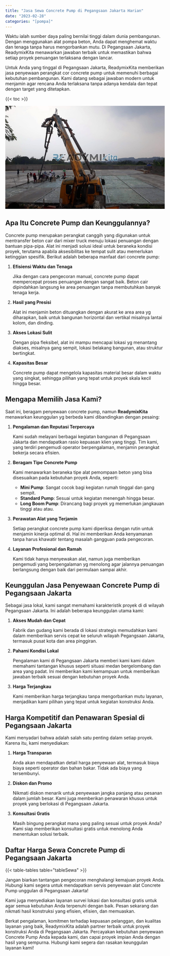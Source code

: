 ```yaml
---
title: "Jasa Sewa Concrete Pump di Pegangsaan Jakarta Harian"
date: "2023-02-28"
categories: "[pompa]"
---
```


Waktu ialah sumber daya paling bernilai tinggi dalam dunia pembangunan. Dengan menggunakan alat pompa beton, Anda dapat menghemat waktu dan tenaga tanpa harus mengorbankan mutu. Di Pegangsaan Jakarta, ReadymixKita menawarkan jawaban terbaik untuk memastikan bahwa setiap proyek penuangan terlaksana dengan lancar.

Untuk Anda yang tinggal di Pegangsaan Jakarta, ReadymixKita memberikan jasa penyewaan perangkat cor concrete pump untuk memenuhi berbagai kebutuhan pembangunan. Kami datang sebagai jawaban modern untuk menjamin agar rencana Anda terlaksana tanpa adanya kendala dan tepat dengan target yang ditetapkan.

{{< toc >}}

![Jasa Sewa Concrete Pump di Pegangsaan Jakarta Harian](/images/pompa/sewa-pompa-06.jpg)

## Apa Itu Concrete Pump dan Keunggulannya?

Concrete pump merupakan perangkat canggih yang digunakan untuk mentransfer beton cair dari mixer truck menuju lokasi penuangan dengan bantuan pipa-pipa. Alat ini menjadi solusi ideal untuk beraneka kondisi proyek, terutama apabila aksesibilitas ke tempat sulit atau memerlukan ketinggian spesifik. Berikut adalah beberapa manfaat dari concrete pump:

1. **Efisiensi Waktu dan Tenaga**

   Jika dengan cara pengecoran manual, concrete pump dapat mempercepat proses penuangan dengan sangat baik. Beton cair dipindahkan langsung ke area penuangan tanpa membutuhkan banyak tenaga kerja.

2. **Hasil yang Presisi**

   Alat ini menjamin beton dituangkan dengan akurat ke area area yg diharapkan, baik untuk bangunan horizontal dan vertikal misalnya lantai kolom, dan dinding.

3. **Akses Lokasi Sulit**

   Dengan pipa fleksibel, alat ini mampu mencapai lokasi yg menantang diakses, misalnya gang sempit, lokasi belakang bangunan, atau struktur bertingkat.

4. **Kapasitas Besar**

   Concrete pump dapat mengelola kapasitas material besar dalam waktu yang singkat, sehingga pilihan yang tepat untuk proyek skala kecil hingga besar.

## Mengapa Memilih Jasa Kami?

Saat ini, beragam penyewaan concrete pump, namun **ReadymixKita** menawarkan keunggulan yg berbeda kami dibandingkan dengan pesaing:

1. **Pengalaman dan Reputasi Terpercaya**

   Kami sudah melayani berbagai kegiatan bangunan di Pegangsaan Jakarta dan mendapatkan rasio kepuasan klien yang tinggi. Tim kami, yang terdiri pengemudi operator berpengalaman, menjamin perangkat bekerja secara efisien.

2. **Beragam Tipe Concrete Pump**

   Kami menawarkan beraneka tipe alat pemompaan beton yang bisa disesuaikan pada kebutuhan proyek Anda, seperti:
   - **Mini Pump**: Sangat cocok bagi kegiatan rumah tinggal dan gang sempit.
   - **Standard Pump**: Sesuai untuk kegiatan menengah hingga besar.
   - **Long Boom Pump**: Dirancang bagi proyek yg memerlukan jangkauan tinggi atau atau.

3. **Perawatan Alat yang Terjamin**

   Setiap perangkat concrete pump kami diperiksa dengan rutin untuk menjamin kinerja optimal di. Hal ini memberikan Anda kenyamanan tanpa harus khawatir tentang masalah gangguan pada pengecoran.

4. **Layanan Profesional dan Ramah**

   Kami tidak hanya menyewakan alat, namun juga memberikan pengemudi yang berpengalaman yg menolong agar jalannya penuangan berlangsung dengan baik dari permulaan sampai akhir.

## Keunggulan Jasa Penyewaan Concrete Pump di Pegangsaan Jakarta

Sebagai jasa lokal, kami sangat memahami karakteristik proyek di di wilayah Pegangsaan Jakarta. Ini adalah beberapa keunggulan utama kami:

1. **Akses Mudah dan Cepat**

   Fabrik dan gudang kami berada di lokasi strategis memudahkan kami dalam memberikan servis cepat ke seluruh wilayah Pegangsaan Jakarta, termasuk pusat kota dan area pinggiran.

2. **Pahami Kondisi Lokal**

   Pengalaman kami di Pegangsaan Jakarta memberi kami kami dalam memahami tantangan khusus seperti situasi medan bergelombang dan area yang padat. Ini memberikan kami kemampuan untuk memberikan jawaban terbaik sesuai dengan kebutuhan proyek Anda.

3. **Harga Terjangkau**

   Kami memberikan harga terjangkau tanpa mengorbankan mutu layanan, menjadikan kami pilihan yang tepat untuk kegiatan konstruksi Anda.

## Harga Kompetitif dan Penawaran Spesial di Pegangsaan Jakarta

Kami menyadari bahwa adalah salah satu penting dalam setiap proyek. Karena itu, kami menyediakan:

1. **Harga Transparan**

   Anda akan mendapatkan detail harga penyewaan alat, termasuk biaya biaya seperti operator dan bahan bakar. Tidak ada biaya yang tersembunyi.

2. **Diskon dan Promo**

   Nikmati diskon menarik untuk penyewaan jangka panjang atau pesanan dalam jumlah besar. Kami juga memberikan penawaran khusus untuk proyek yang berlokasi di Pegangsaan Jakarta.

3. **Konsultasi Gratis**

   Masih bingung perangkat mana yang paling sesuai untuk proyek Anda? Kami siap memberikan konsultasi gratis untuk menolong Anda menentukan solusi terbaik.

## Daftar Harga Sewa Concrete Pump di Pegangsaan Jakarta

{{< table-tables table="tableSewa" >}}

Jangan biarkan tantangan pengecoran menghalangi kemajuan proyek Anda. Hubungi kami segera untuk mendapatkan servis penyewaan alat Concrete Pump unggulan di Pegangsaan Jakarta!

Kami juga menyediakan layanan survei lokasi dan konsultasi gratis untuk agar semua kebutuhan Anda terpenuhi dengan baik. Pesan sekarang dan nikmati hasil konstruksi yang efisien, efisien, dan memuaskan.

Berkat pengalaman, komitmen terhadap kepuasan pelanggan, dan kualitas layanan yang baik, ReadymixKita adalah partner terbaik untuk proyek konstruksi Anda di Pegangsaan Jakarta. Percayakan kebutuhan penyewaan Concrete Pump Anda kepada kami, dan capai proyek impian Anda dengan hasil yang sempurna. Hubungi kami segera dan rasakan keunggulan layanan kami!